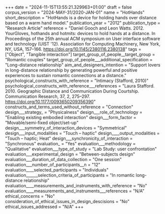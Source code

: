 +++
date = "2024-11-15T13:55:21.329963+01:00"
draft = false
corpus_version = "2024-MAY-31/2020-JAN-01"
name = "HotHands"
short_description = "HotHands is a device for holding hands over distance based on a warm hand model."
publication_year = "2012"
publication_type = "Research Article"
reference = "Daniel Gooch and Leon Watts. 2012. YourGloves, hothands and hotmits: devices to hold hands at a distance. In Proceedings of the 25th annual ACM symposium on User interface software and technology (UIST '12). Association for Computing Machinery, New York, NY, USA, 157–166. https://doi.org/10.1145/2380116.2380138"
tags = ["Object", "Tangible interaction"]
target_group_of_people__target_group = "Romantic couples"
target_group_of_people___additional_specification = "Long-distance relationship"
aim_and_designers_intention = "Support lovers in long-distance relationship by generating powerful and positive experiences to sustain romantic connections at a distance."
psychological_constructs_with_reference = "Intimacy (Stafford, 2010)"
psychological_constructs_with_reference___references = "Laura Stafford. 2010. Geographic Distance and Communication During Courtship. Communication Research, 37, 2, 275–297. https://doi.org/10.1177/0093650209356390"
constructs_and_terms_used_without_reference = "Connection"
design___strategy_ = "Physicalness"
design___role_of_technology = "Enabling existing embodied interaction"
design___form_factor = "Movable/semi-fixed object/set-up"
design___symmetry_of_interaction_devices = "Symmetrical"
design___input_modalities = "Touch – haptic"
design____output_modalities = "Touch – haptic; Heat"
design___synchronicity_of_interaction = "Synchronous"
evaluation_ = "Yes"
evaluation___methodology = "Qualitative"
evaluation___type_of_study = "Lab Study: user confrontation"
evaluation___experimental_design = "Between-subjects design"
evaluation___duration_of_data_collection = "One session"
evaluation___number_of_participants__n = "12"
evaluation____selected_participants = "Individuals"
evaluation______selection_criteria_of_participants = "In romantic long-distance relationship"
evaluation____measurements_and_instruments_with_reference = "No"
evaluation____measurements_and_instruments___references = "N/A"
ethical_concerns = "No"
consideration_of_ethical_issues_in_design_descisions = "No"
ethical_issues_addressed = "N/A"
+++
